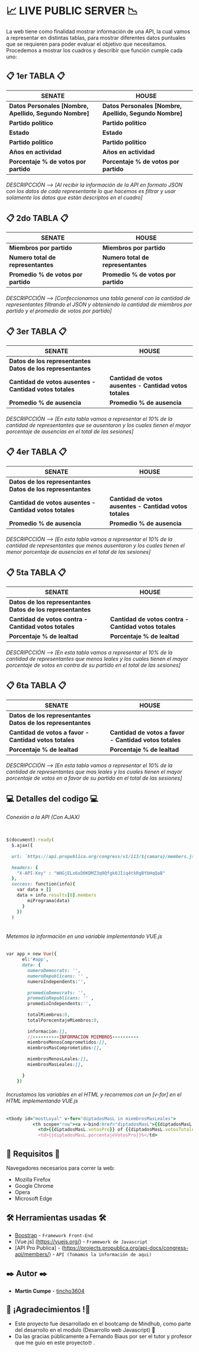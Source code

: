 # :chart_with_upwards_trend: LIVE PUBLIC SERVER :chart_with_downwards_trend:

La web tiene como finalidad mostrar información de una API, la cual vamos a representar en distintas tablas, para mostrar diferentes datos puntuales que se requieren para poder evaluar el objetivo que necesitamos. 
Procedemos a mostrar los cuadros y describir que función cumple cada uno: 


##  :clipboard: 1er TABLA :clipboard:
| SENATE | HOUSE |
| ------------- | ------------- |
| **Datos Personales [Nombre, Apellido, Segundo Nombre]**|  **Datos Personales [Nombre, Apellido, Segundo Nombre]**  |
| **Partido politico** | **Partido politico**   |
| **Estado** | **Estado** |
| **Partido politico** | **Partido politico** |
| **Años en actividad** |  **Años en actividad** |
| **Porcentaje % de votos por partido** |  **Porcentaje % de votos por partido** |
###### DESCRIPCCIÓN --> [Al recibir la información de la API en formato JSON con los datos de cada representante lo que hacemos es filtrar y usar solamente los datos que están descriptos en el cuadro]



##  :clipboard: 2do TABLA :clipboard:
| SENATE | HOUSE |
| ------------- | ------------- |
| **Miembros por partido**|  **Miembros por partido**  |
| **Numero total de representantes** |  **Numero total de representantes**   |
| **Promedio % de votos por partido** | **Promedio % de votos por partido** |
###### DESCRIPCCIÓN --> [Confeccionamos una tabla general con la cantidad de representantes filtrando el JSON y obteniendo la cantidad de miembros por partido y el promedio de votos por partido]


## :clipboard: 3er TABLA :clipboard:
| SENATE | HOUSE |
| ------------- | ------------- |
| **Datos de los representantes Datos de los representantes**  |
| **Cantidad de votos ausentes - Cantidad votos totales** | **Cantidad de votos ausentes - Cantidad votos totales** | 
| **Promedio % de ausencia** | **Promedio % de ausencia** |
###### DESCRIPCCIÓN --> [En esta tabla vamos a representar el 10% de la cantidad de representantes que se ausentaron y   los cuales tienen el mayor porcentaje de ausencias en el total de las sesiones]



## :clipboard: 4er TABLA :clipboard:
| SENATE | HOUSE |
| ------------- | ------------- |
| **Datos de los representantes Datos de los representantes**  |
| **Cantidad de votos ausentes - Cantidad votos totales** | **Cantidad de votos ausentes - Cantidad votos totales** | 
| **Promedio % de ausencia** | **Promedio % de ausencia** |
###### DESCRIPCCIÓN --> [En esta tabla vamos a representar el 10% de la cantidad de representantes que menos ausentaron y   los cuales tienen el menor porcentaje de ausencias en el total de las sesiones]


## :clipboard: 5ta TABLA :clipboard:
| SENATE | HOUSE |
| ------------- | ------------- |
| **Datos de los representantes Datos de los representantes**  |
| **Cantidad de votos contra - Cantidad votos totales** | **Cantidad de votos contra - Cantidad votos totales** | 
| **Porcentaje % de lealtad** | **Porcentaje % de lealtad** |
###### DESCRIPCCIÓN --> [En esta tabla vamos a representar el 10% de la cantidad de representantes que menos leales y los cuales tienen el mayor porcentaje de votos en contra de su partido en el total de las sesiones] 



## :clipboard: 6ta TABLA :clipboard:
| SENATE | HOUSE |
| ------------- | ------------- |
| **Datos de los representantes Datos de los representantes**  |
| **Cantidad de votos a favor - Cantidad votos totales** | **Cantidad de votos a favor - Cantidad votos totales** | 
| **Porcentaje % de lealtad** | **Porcentaje % de lealtad** |
###### DESCRIPCCIÓN --> [En esta tabla vamos a representar el 10% de la cantidad de representantes que mas leales y los cuales tienen el mayor porcentaje de votos en a favor de su partido en el total de las sesiones] 

## :computer: Detalles del codigo :computer:
###### Conexión a la API (Con AJAX)
```ruby

$(document).ready(
  $.ajax({
  
  url: `https://api.propublica.org/congress/v1/113/${camara}/members.json`,
  
  headers: {
    "X-API-Key" : "WHGjELx6xD0KDMZ3q0Qfgk0JIiq4tkRgBYbHqQaB"
  },
  success: function(info){
    var data = []
    data = info.results[0].members
        miPrograma(data)
      }
    })
  )
  
```


###### Metemos la información en una variable implementando VUE.js
```ruby
var app = new Vue({
      el:'#app',
      data: {
        numeroDemocrats: '', 
        numeroRepublicans: '' ,
        numeroIndependents:'',
        
        promedioDemocrats: '',
        promedioRepublicans: '' ,
        promedioIndependents:'',
        
        totalMiembros:0,
        totalPorecentajeMiembros:0,
        
        informacion:[],
        //----------INFORMACION MIEMBROS---------- 
        miembrosMenosComprometidos:[],
        miembrosMasComprometidos:[],
    
        miembrosMenosLeales:[],
        miembrosMasLeales:[],
    
      }
    })
```




###### Incrustamos las variables en el HTML y recorremos con un [v-for] en el HTML implementando VUE.js
```ruby
<tbody id="mostLoyal" v-for="diptadosMasL in miembrosMasLeales">
          <th scope="row"><a v-bind:href="diptadosMasL">{{diptadosMasL.nombre}} , {{diptadosMasL.apellido}}</a></th>
            <td>{{diptadosMasL.votosPro}} of {{diptadosMasL.votosTotales}}</td>
            <td>{{diptadosMasL.porcentajeVotosPro}}%</td> 
```



## :page_with_curl: Requisitos :page_with_curl:

Navegadores necesarios para correr la web:
- Mozilla Firefox 
- Google Chrome 
- Opera 
- Microsoft Edge

## 🛠️ Herramientas usadas 🛠️

* [Boostrap](https://getbootstrap.com/) - ``Framework Front-End``
* [Vue.js] (https://vuejs.org/)  - ``Framework de Javascript``
* [API Pro Publica] - (https://projects.propublica.org/api-docs/congress-api/members/) - ``API (Tomamos la información de aqui)``
## ✒️ Autor ✒️

* **Martin Cumpe** - [tincho3604](https://github.com/Tincho3604)

## 🎁 ¡Agradecimientos !🎁

* Este proyecto fue desarrollado en el bootcamp de Mindhub, como parte del desarrollo en el modulo (Desarrollo web Javascript) 📢
* Da las gracias públicamente a Fernando Biaus por ser el tutor y profesor que me guio en este proyecto🤓 .


